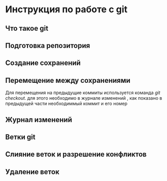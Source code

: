# Инструкция по работе с git

## Что такое git

## Подготовка репозитория

## Создание сохранений

## Перемещение между сохранениями
Для перемещения на предыдущие коммиты используется команда *git checkout*. для этого необходимо в журнале изменений , как показано в предыдущей части необходиммый коммит и его номер  
## Журнал изменений

## Ветки git

## Слияние веток и разрешение конфликтов

## Удаление веток